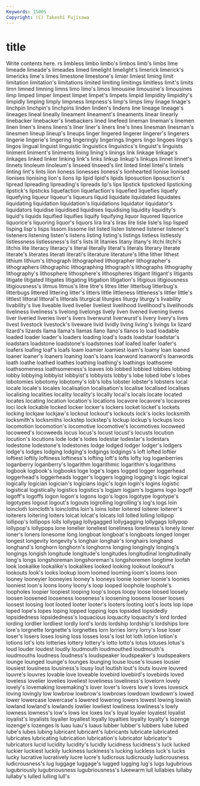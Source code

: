 ```yaml
---
Keywords: 15005 
Copyright: (C) Takeshi Fujisawa
---
```


# title

Write contents here.
rs limbless limbo
limbo's limbos limb's limbs lime limeade limeade's limeades limed limelight
limelight's limerick limerick's limericks lime's limes limestone limestone's limier limiest
liming limit limitation limitation's limitations limited limiting limitings limitless limit's
limits limn limned limning limns limo limo's limos limousine limousine's
limousines limp limped limper limpest limpet limpet's limpets limpid limpidity
limpidity's limpidly limping limply limpness limpness's limp's limps limy linage
linage's linchpin linchpin's linchpins linden linden's lindens line lineage lineage's
lineages lineal lineally lineament lineament's lineaments linear linearly linebacker linebacker's
linebackers lined linefeed lineman lineman's linemen linen linen's linens linens's
liner liner's liners line's lines linesman linesman's linesmen lineup lineup's
lineups linger lingered lingerer lingerer's lingerers lingerie lingerie's lingering lingeringly
lingerings lingers lingo lingoes lingo's lingos lingual linguist linguistic linguistics
linguistics's linguist's linguists liniment liniment's liniments lining lining's linings link
linkage linkage's linkages linked linker linking link's links linkup linkup's
linkups linnet linnet's linnets linoleum linoleum's linseed linseed's lint linted
lintel lintel's lintels linting lint's lints lion lioness lionesses lioness's
lionhearted lionise lionised lionises lionising lion's lions lip lipid lipid's
lipids liposuction liposuction's lipread lipreading lipreading's lipreads lip's lips lipstick
lipsticked lipsticking lipstick's lipsticks liquefaction liquefaction's liquefied liquefies liquefy liquefying
liqueur liqueur's liqueurs liquid liquidate liquidated liquidates liquidating liquidation liquidation's
liquidations liquidator liquidator's liquidators liquidise liquidised liquidises liquidising liquidity liquidity's
liquid's liquids liquified liquifies liquify liquifying liquor liquored liquorice liquorice's
liquoring liquor's liquors lira lira's liras lire lisle lisle's lisp
lisped lisping lisp's lisps lissom lissome list listed listen listened
listener listener's listeners listening listen's listens listing listing's listings listless
listlessly listlessness listlessness's list's lists lit litanies litany litany's litchi
litchi's litchis lite literacy literacy's literal literally literal's literals literary
literate literate's literates literati literati's literature literature's lithe lither lithest
lithium lithium's lithograph lithographed lithographer lithographer's lithographers lithographic lithographing lithograph's
lithographs lithography lithography's lithosphere lithosphere's lithospheres litigant litigant's litigants litigate
litigated litigates litigating litigation litigation's litigious litigiousness litigiousness's litmus litmus's
litre litre's litres litter litterbug litterbug's litterbugs littered littering litter's
litters little littleness littleness's littler little's littlest littoral littoral's littorals
liturgical liturgies liturgy liturgy's livability livability's live liveable lived livelier
liveliest livelihood livelihood's livelihoods liveliness liveliness's livelong livelongs lively liven
livened livening livens liver liveried liveries liver's livers liverwurst liverwurst's
livery livery's lives livest livestock livestock's liveware livid lividly living
living's livings lix lizard lizard's lizards llama llama's llamas llano
llano's llanos lo load loadable loaded loader loader's loaders loading
load's loads loadstar loadstar's loadstars loadstone loadstone's loadstones loaf loafed
loafer loafer's loafers loafing loaf's loafs loam loamier loamiest loam's
loamy loan loaned loaner loaner's loaners loaning loan's loans loanword
loanword's loanwords loath loathe loathed loathes loathing loathing's loathings loathsome
loathsomeness loathsomeness's loaves lob lobbed lobbied lobbies lobbing lobby lobbying
lobbyist lobbyist's lobbyists lobby's lobe lobed lobe's lobes lobotomies lobotomy
lobotomy's lob's lobs lobster lobster's lobsters local locale locale's locales
localisation localisation's localise localised localises localising localities locality locality's locally
local's locals locate located locates locating location location's locations locavore
locavore's locavores loci lock lockable locked locker locker's lockers locket
locket's lockets locking lockjaw lockjaw's lockout lockout's lockouts lock's locks
locksmith locksmith's locksmiths lockstep lockstep's lockup lockup's lockups loco locomotion
locomotion's locomotive locomotive's locomotives locoweed locoweed's locoweeds locus locus's locust
locust's locusts locution locution's locutions lode lode's lodes lodestar lodestar's
lodestars lodestone lodestone's lodestones lodge lodged lodger lodger's lodgers lodge's
lodges lodging lodging's lodgings lodgings's loft lofted loftier loftiest loftily
loftiness loftiness's lofting loft's lofts lofty log loganberries loganberry loganberry's
logarithm logarithmic logarithm's logarithms logbook logbook's logbooks loge loge's loges
logged logger loggerhead loggerhead's loggerheads logger's loggers logging logging's logic
logical logically logician logician's logicians logic's login login's logins logistic
logistical logistically logistics logistics's logjam logjam's logjams logo logoff logoff's
logoffs logon logon's logons logo's logos logotype logotype's logotypes logout
logout's logouts logrolling logrolling's log's logs loin loincloth loincloth's loincloths
loin's loins loiter loitered loiterer loiterer's loiterers loitering loiters lolcat
lolcat's lolcats loll lolled lolling lollipop lollipop's lollipops lolls lollygag
lollygagged lollygagging lollygags lollypop lollypop's lollypops lone lonelier loneliest loneliness
loneliness's lonely loner loner's loners lonesome long longboat longboat's longboats
longed longer longest longevity longevity's longhair longhair's longhairs longhand longhand's
longhorn longhorn's longhorns longing longingly longing's longings longish longitude longitude's
longitudes longitudinal longitudinally long's longs longshoreman longshoreman's longshoremen longtime loofah
look lookalike lookalike's lookalikes looked looking lookout lookout's lookouts look's
looks lookup loom loomed looming loom's looms loon looney looneyier
looneyies looney's looneys loonie loonier loonie's loonies looniest loon's loons
loony loony's loop looped loophole loophole's loopholes loopier loopiest looping
loop's loops loopy loose loosed loosely loosen loosened looseness looseness's
loosening loosens looser looses loosest loosing loot looted looter looter's
looters looting loot's loots lop lope loped lope's lopes loping
lopped lopping lops lopsided lopsidedly lopsidedness lopsidedness's loquacious loquacity loquacity's
lord lorded lording lordlier lordliest lordly lord's lords lordship lordship's
lordships lore lore's lorgnette lorgnette's lorgnettes lorn lorries lorry lorry's
lose loser loser's losers loses losing loss losses loss's lost
lot loth lotion lotion's lotions lot's lots lotteries lottery lottery's
lotto lotto's lotus lotuses lotus's loud louder loudest loudly loudmouth
loudmouthed loudmouth's loudmouths loudness loudness's loudspeaker loudspeaker's loudspeakers lounge lounged
lounge's lounges lounging louse louse's louses lousier lousiest lousiness lousiness's
lousy lout loutish lout's louts louvre louvred louvre's louvres lovable
love loveable lovebird lovebird's lovebirds loved loveless lovelier lovelies loveliest
loveliness loveliness's lovelorn lovely lovely's lovemaking lovemaking's lover lover's lovers
love's loves lovesick loving lovingly low lowbrow lowbrow's lowbrows lowdown
lowdown's lowed lower lowercase lowercase's lowered lowering lowers lowest lowing
lowish lowland lowland's lowlands lowlier lowliest lowliness lowliness's lowly lowness
lowness's low's lows lox loxes lox's loyal loyaler loyalest loyalist
loyalist's loyalists loyaller loyallest loyally loyalties loyalty loyalty's lozenge lozenge's
lozenges ls luau luau's luaus lubber lubber's lubbers lube lubed
lube's lubes lubing lubricant lubricant's lubricants lubricate lubricated lubricates lubricating
lubrication lubrication's lubricator lubricator's lubricators lucid lucidity lucidity's lucidly lucidness
lucidness's luck lucked luckier luckiest luckily luckiness luckiness's lucking luckless
luck's lucks lucky lucrative lucratively lucre lucre's ludicrous ludicrously ludicrousness
ludicrousness's lug luggage luggage's lugged lugging lug's lugs lugubrious lugubriously
lugubriousness lugubriousness's lukewarm lull lullabies lullaby lullaby's lulled lulling lull's
